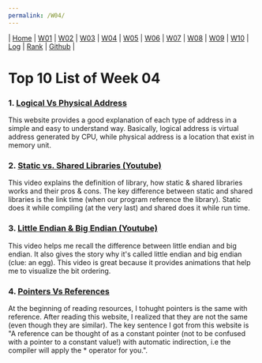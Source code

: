 ```yaml
---
permalink: /W04/
---
```

| [Home](https://saepasomba.github.io/os211) | [W01](https://saepasomba.github.io/os211/W01) | [W02](https://saepasomba.github.io/os211/W02) | [W03](https://saepasomba.github.io/os211/W03) | [W04](https://saepasomba.github.io/os211/W04) | [W05](https://saepasomba.github.io/os211/W05) | [W06](https://saepasomba.github.io/os211/W06) | [W07](https://saepasomba.github.io/os211/W07) | [W08](https://saepasomba.github.io/os211/W08) | [W09](https://saepasomba.github.io/os211/W09) | [W10](https://saepasomba.github.io/os211/W10) | [Log](https://saepasomba.github.io/os211/TXT/mylog.txt) | [Rank](https://saepasomba.github.io/os211/TXT/myrank.txt) | [Github](https://github.com/saepasomba/os211/) |

# Top 10 List of Week 04

### 1. [Logical Vs Physical Address](https://techdifferences.com/difference-between-logical-and-physical-address.html)
This website provides a good explanation of each type of address in a simple and easy to understand way. Basically, logical address is virtual address generated by CPU, while physical address is a location that exist in memory unit. 

### 2. [Static vs. Shared Libraries (Youtube)](https://www.youtube.com/watch?v=-vp9cFQCQCo)
This video explains the definition of library, how static & shared libraries works and their pros & cons. The key difference between static and shared libraries is the link time (when our program reference the library). Static does it while compiling (at the very last) and shared does it while run time.

### 3. [Little Endian & Big Endian (Youtube)](https://www.youtube.com/watch?v=NcaiHcBvDR4)
This video helps me recall the difference between little endian and big endian. It also gives the story why it's called little endian and big endian (clue: an egg). This video is great because it provides animations that help me to visualize the bit ordering.

### 4. [Pointers Vs References](https://www.geeksforgeeks.org/pointers-vs-references-cpp/)
At the beginning of reading resources, I tohught pointers is the same with reference. After reading this website, I realized that they are not the same (even though they are similar). The key sentence I got from this website is "A reference can be thought of as a constant pointer (not to be confused with a pointer to a constant value!) with automatic indirection, i.e the compiler will apply the * operator for you.".
